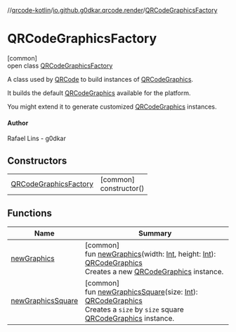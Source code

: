 //[qrcode-kotlin](../../../index.md)/[io.github.g0dkar.qrcode.render](../index.md)/[QRCodeGraphicsFactory](index.md)

# QRCodeGraphicsFactory

[common]\
open class [QRCodeGraphicsFactory](index.md)

A class used by [QRCode](../../io.github.g0dkar.qrcode/-q-r-code/index.md) to build instances of [QRCodeGraphics](../-q-r-code-graphics/index.md).

It builds the default [QRCodeGraphics](../-q-r-code-graphics/index.md) available for the platform.

You might extend it to generate customized [QRCodeGraphics](../-q-r-code-graphics/index.md) instances.

#### Author

Rafael Lins - g0dkar

## Constructors

| | |
|---|---|
| [QRCodeGraphicsFactory](-q-r-code-graphics-factory.md) | [common]<br>constructor() |

## Functions

| Name | Summary |
|---|---|
| [newGraphics](new-graphics.md) | [common]<br>fun [newGraphics](new-graphics.md)(width: [Int](https://kotlinlang.org/api/latest/jvm/stdlib/kotlin/-int/index.html), height: [Int](https://kotlinlang.org/api/latest/jvm/stdlib/kotlin/-int/index.html)): [QRCodeGraphics](../-q-r-code-graphics/index.md)<br>Creates a new [QRCodeGraphics](../-q-r-code-graphics/index.md) instance. |
| [newGraphicsSquare](new-graphics-square.md) | [common]<br>fun [newGraphicsSquare](new-graphics-square.md)(size: [Int](https://kotlinlang.org/api/latest/jvm/stdlib/kotlin/-int/index.html)): [QRCodeGraphics](../-q-r-code-graphics/index.md)<br>Creates a `size` by `size` square [QRCodeGraphics](../-q-r-code-graphics/index.md) instance. |
